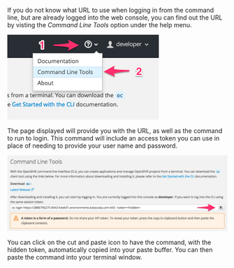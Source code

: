 If you do not know what URL to use when logging in from the command line, but are already logged into the web console, you can find out the URL by visting the _Command Line Tools_ option under the help menu.

![Command Line Tools Menu Option](command-line-tools-menu-option.png)

The page displayed will provide you with the URL, as well as the command to run to login. This command will include an access token you can use in place of needing to provide your user name and password.

![Command Line Tools Login Command](command-line-tools-login-command.png)

You can click on the cut and paste icon to have the command, with the hidden token, automatically copied into your paste buffer. You can then paste the command into your terminal window.
